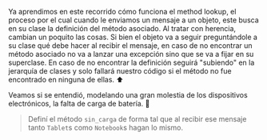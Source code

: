Ya aprendimos en este recorrido cómo funciona el method lookup, el proceso por el cual cuando le enviamos un mensaje a un objeto, este busca en su clase la definición del método asociado. Al tratar con herencia, cambian un poquito las cosas. Si bien el objeto va a seguir preguntándole a su clase qué debe hacer al recibir el mensaje, en caso de no encontrar un método asociado no va a lanzar una excepción sino que se va a fijar en su superclase. En caso de no encontrar la definición seguirá "subiendo" en la jerarquía de clases y solo fallará nuestro código si el método no fue encontrado en ninguna de ellas. :arrow_up:

Veamos si se entendió, modelando una gran molestia de los dispositivos electrónicos, la falta de carga de batería. :battery:

> Definí el método `sin_carga` de forma tal que al recibir ese mensaje tanto `Tablet`s como `Notebook`s hagan lo mismo.
